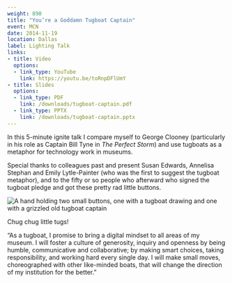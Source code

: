 ```yaml
---
weight: 890
title: "You’re a Goddamn Tugboat Captain"
event: MCN
date: 2014-11-19
location: Dallas
label: Lighting Talk
links:
- title: Video
  options:
  - link_type: YouTube
    link: https://youtu.be/toRnpDFlUmY
- title: Slides 
  options:
  - link_type: PDF
    link: /downloads/tugboat-captain.pdf
  - link_type: PPTX
    link: /downloads/tugboat-captain.pptx
---
```


In this 5-minute ignite talk I compare myself to George Clooney (particularly in his role as Captain Bill Tyne in *The Perfect Storm*) and use tugboats as a metaphor for technology work in museums. 

Special thanks to colleagues past and present Susan Edwards, Annelisa Stephan and Emily Lytle-Painter (who was the first to suggest the tugboat metaphor), and to the fifty or so people who afterward who signed the tugboat pledge and got these pretty rad little buttons.

![A hand holding two small buttons, one with a tugboat drawing and one with a grizzled old tugboat captain](tugboat-buttons.jpg)

Chug chug little tugs!

“As a tugboat, I promise to bring a digital mindset to all areas of my museum. I will foster a culture of generosity, inquiry and openness by being humble, communicative and collaborative; by making smart choices, taking responsibility, and working hard every single day. I will make small moves, choreographed with other like-minded boats, that will change the direction of my institution for the better.”
